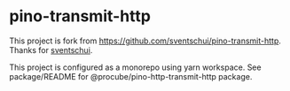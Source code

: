 # pino-transmit-http 

This project is fork from https://github.com/sventschui/pino-transmit-http.
Thanks for [sventschui](https://github.com/sventschui).

This project is configured as a monorepo using yarn workspace. 
See package/README for @procube/pino-http-transmit-http package.